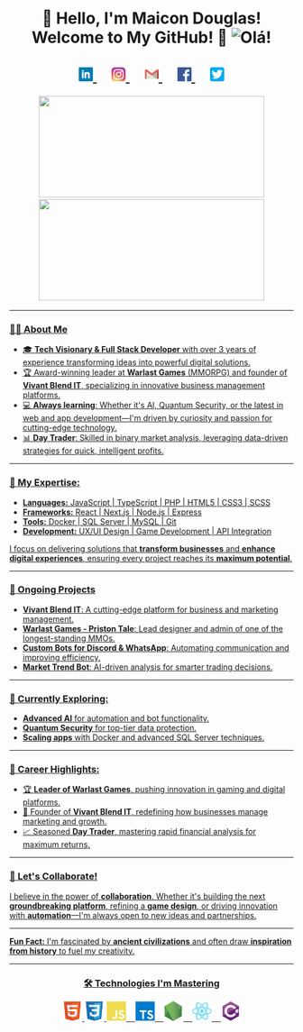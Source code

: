 <div align="center">
 <h1>
  👋 Hello, I'm Maicon Douglas! Welcome to My GitHub! 🚀
  <img alt="Olá!" src="https://media.giphy.com/media/f5qNV3rAAooViWSWQ7/giphy.gif" width="45px">
  <br /> <br>
  <a  target="_blank" href="https://www.linkedin.com/in/maiconndouglas/">
    <img alt="Linkedin" width="25px" src="https://raw.githubusercontent.com/MaiiconDouglas/MaiiconDouglas/main/.github/linkedin.svg" />
  </a>&nbsp;&nbsp;&nbsp;
  <a target="_blank" href="https://www.instagram.com/maiiconndouglasd/">
    <img alt="Instagram" width="25px" src="https://raw.githubusercontent.com/MaiiconDouglas/MaiiconDouglas/main/.github/instagram.svg" />
  </a>&nbsp;&nbsp;&nbsp;
  <a target="_blank" href="mailto:maiicondouglasd@hotmail.com">
    <img alt="Email" width="25px" src="https://raw.githubusercontent.com/MaiiconDouglas/MaiiconDouglas/main/.github/gmail.svg" />
  </a>&nbsp;&nbsp;&nbsp;
  <a target="_blank" href="https://www.facebook.com/MaiiconDouglasd">
    <img alt="Facebook" width="25px" src="https://raw.githubusercontent.com/MaiiconDouglas/MaiiconDouglas/main/.github/facebook.svg" />
  </a>&nbsp;&nbsp;&nbsp;
  <a target="_blank" href="https://twitter.com/Maiiconndouglas">
    <img alt="Twitter" width="25px" src="https://raw.githubusercontent.com/MaiiconDouglas/MaiiconDouglas/main/.github/twitter.svg" />
  </a>
 </h1>
</div>

<div align="center">
  <a href="https://github.com/MaiiconDouglas">
  <img height="180em" src="https://github-readme-stats.vercel.app/api?username=MaiiconDouglas&show_icons=true&theme=dark" width="400px" />
  <img height="180em" src="https://github-readme-stats.vercel.app/api/top-langs/?username=MaiiconDouglas&layout=compact&theme=dark" width="400px" />
  <br>
</div>

---

### 🧑‍💻 About Me
- 🎓 **Tech Visionary & Full Stack Developer** with over 3 years of experience transforming ideas into powerful digital solutions.
- 🏆 Award-winning leader at **Warlast Games** (MMORPG) and founder of **Vivant Blend IT**, specializing in innovative business management platforms.
- 💻 **Always learning**: Whether it's AI, Quantum Security, or the latest in web and app development—I'm driven by curiosity and passion for cutting-edge technology.
- 📊 **Day Trader**: Skilled in binary market analysis, leveraging data-driven strategies for quick, intelligent profits.

---

### 🔧 My Expertise:
- **Languages:** JavaScript | TypeScript | PHP | HTML5 | CSS3 | SCSS
- **Frameworks:** React | Next.js | Node.js | Express
- **Tools:** Docker | SQL Server | MySQL | Git
- **Development:** UX/UI Design | Game Development | API Integration

I focus on delivering solutions that **transform businesses** and **enhance digital experiences**, ensuring every project reaches its **maximum potential**.

---

### 🚀 Ongoing Projects
- **Vivant Blend IT**: A cutting-edge platform for business and marketing management.
- **Warlast Games - Priston Tale**: Lead designer and admin of one of the longest-standing MMOs.
- **Custom Bots for Discord & WhatsApp**: Automating communication and improving efficiency.
- **Market Trend Bot**: AI-driven analysis for smarter trading decisions.

---

### 🌱 Currently Exploring:
- **Advanced AI** for automation and bot functionality.
- **Quantum Security** for top-tier data protection.
- **Scaling apps** with Docker and advanced SQL Server techniques.

---

### 🌟 Career Highlights:
- 🏆 **Leader of Warlast Games**, pushing innovation in gaming and digital platforms.
- 💼 Founder of **Vivant Blend IT**, redefining how businesses manage marketing and growth.
- 📈 Seasoned **Day Trader**, mastering rapid financial analysis for maximum returns.

---

### 🤝 Let's Collaborate!
I believe in the power of **collaboration**. Whether it's building the next **groundbreaking platform**, refining a **game design**, or driving innovation with **automation**—I'm always open to new ideas and partnerships.

---

**Fun Fact:** I'm fascinated by **ancient civilizations** and often draw **inspiration from history** to fuel my creativity.

---

<div align="center">

### 🛠️ Technologies I'm Mastering

  <img height="35" src="https://raw.githubusercontent.com/devicons/devicon/master/icons/html5/html5-original.svg">
  <img height="35" src="https://raw.githubusercontent.com/devicons/devicon/master/icons/css3/css3-original.svg">
  <img height="35" src="https://raw.githubusercontent.com/devicons/devicon/master/icons/javascript/javascript-plain.svg">&nbsp;&nbsp;&nbsp;
  <img height="35" src="https://raw.githubusercontent.com/devicons/devicon/master/icons/typescript/typescript-plain.svg">&nbsp;&nbsp;&nbsp;
  <img height="35" src="https://raw.githubusercontent.com/github/explore/80688e429a7d4ef2fca1e82350fe8e3517d3494d/topics/nodejs/nodejs.png">&nbsp;&nbsp;&nbsp;
  <img height="35" src="https://raw.githubusercontent.com/devicons/devicon/master/icons/react/react-original.svg">&nbsp;&nbsp;&nbsp;
  <img height="35" src="https://raw.githubusercontent.com/devicons/devicon/master/icons/csharp/csharp-original.svg">

</div>
